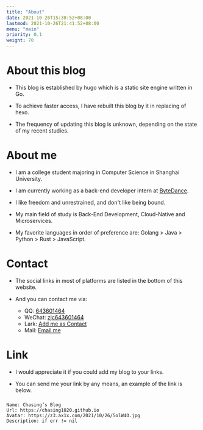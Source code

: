 ```yaml
---
title: "About"
date: 2021-10-26T15:38:52+08:00
lastmod: 2021-10-26T21:41:52+08:00
menu: "main"
priority: 0.1
weight: 70
---
```

# **About this blog**

- This blog is established by hugo which is a static site engine written in Go.

- To achieve faster access, I have rebuilt this blog by it in replacing of hexo.

- The frequency of updating this blog is unknown, depending on the state of my recent studies.

# **About me**

- I am a college student majoring in Computer Science in Shanghai University.

- I am currently working as a back-end developer intern at [ByteDance](https://www.bytedance.com/).

- I like freedom and unrestrained, and don't like being bound.

- My main field of study is Back-End Development, Cloud-Native and Microservices.

- My favorite languages in order of preference are: Golang > Java > Python > Rust > JavaScript.

# **Contact**

- The social links in most of platforms are listed in the bottom of this website.

- And you can contact me via: 

  - QQ: [643601464](tencent://AddContact/?fromId=50&fromSubId=1&subcmd=all&uin=643601464)
  - WeChat: [zjc643601464](weixin://dl/chat?zjc643601464)
  - Lark: [Add me as Contact](https://www.feishu.cn/invitation/page/add_contact/?token=84fjea0d-a6bf-452a-af18-6f663429af2d&amp;unique_id=RrNxlaALcRoDz4M3fOO9nA==)
  - Mail: [Email me](mailto:chasing1020@gmail.com)

# **Link**
- I would appreciate it if you could add my blog to your links.

- You can send me your link by any means, an example of the link is below.

### 
	Name: Chasing’s Blog
	Url: https://chasing1020.github.io
	Avatar: https://z3.ax1x.com/2021/10/26/5olW4O.jpg
	Description: if err != nil

